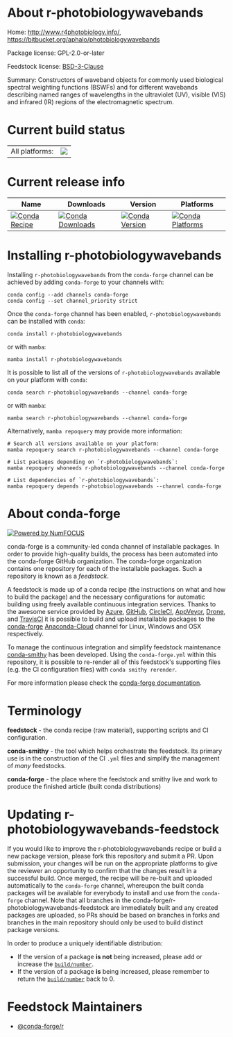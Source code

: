 About r-photobiologywavebands
=============================

Home: http://www.r4photobiology.info/, https://bitbucket.org/aphalo/photobiologywavebands

Package license: GPL-2.0-or-later

Feedstock license: [BSD-3-Clause](https://github.com/conda-forge/r-photobiologywavebands-feedstock/blob/main/LICENSE.txt)

Summary: Constructors of waveband objects for commonly used biological spectral weighting functions (BSWFs) and for different wavebands describing named ranges of wavelengths in the ultraviolet (UV), visible (VIS) and infrared (IR) regions of the electromagnetic spectrum.

Current build status
====================


<table><tr><td>All platforms:</td>
    <td>
      <a href="https://dev.azure.com/conda-forge/feedstock-builds/_build/latest?definitionId=1437&branchName=main">
        <img src="https://dev.azure.com/conda-forge/feedstock-builds/_apis/build/status/r-photobiologywavebands-feedstock?branchName=main">
      </a>
    </td>
  </tr>
</table>

Current release info
====================

| Name | Downloads | Version | Platforms |
| --- | --- | --- | --- |
| [![Conda Recipe](https://img.shields.io/badge/recipe-r--photobiologywavebands-green.svg)](https://anaconda.org/conda-forge/r-photobiologywavebands) | [![Conda Downloads](https://img.shields.io/conda/dn/conda-forge/r-photobiologywavebands.svg)](https://anaconda.org/conda-forge/r-photobiologywavebands) | [![Conda Version](https://img.shields.io/conda/vn/conda-forge/r-photobiologywavebands.svg)](https://anaconda.org/conda-forge/r-photobiologywavebands) | [![Conda Platforms](https://img.shields.io/conda/pn/conda-forge/r-photobiologywavebands.svg)](https://anaconda.org/conda-forge/r-photobiologywavebands) |

Installing r-photobiologywavebands
==================================

Installing `r-photobiologywavebands` from the `conda-forge` channel can be achieved by adding `conda-forge` to your channels with:

```
conda config --add channels conda-forge
conda config --set channel_priority strict
```

Once the `conda-forge` channel has been enabled, `r-photobiologywavebands` can be installed with `conda`:

```
conda install r-photobiologywavebands
```

or with `mamba`:

```
mamba install r-photobiologywavebands
```

It is possible to list all of the versions of `r-photobiologywavebands` available on your platform with `conda`:

```
conda search r-photobiologywavebands --channel conda-forge
```

or with `mamba`:

```
mamba search r-photobiologywavebands --channel conda-forge
```

Alternatively, `mamba repoquery` may provide more information:

```
# Search all versions available on your platform:
mamba repoquery search r-photobiologywavebands --channel conda-forge

# List packages depending on `r-photobiologywavebands`:
mamba repoquery whoneeds r-photobiologywavebands --channel conda-forge

# List dependencies of `r-photobiologywavebands`:
mamba repoquery depends r-photobiologywavebands --channel conda-forge
```


About conda-forge
=================

[![Powered by
NumFOCUS](https://img.shields.io/badge/powered%20by-NumFOCUS-orange.svg?style=flat&colorA=E1523D&colorB=007D8A)](https://numfocus.org)

conda-forge is a community-led conda channel of installable packages.
In order to provide high-quality builds, the process has been automated into the
conda-forge GitHub organization. The conda-forge organization contains one repository
for each of the installable packages. Such a repository is known as a *feedstock*.

A feedstock is made up of a conda recipe (the instructions on what and how to build
the package) and the necessary configurations for automatic building using freely
available continuous integration services. Thanks to the awesome service provided by
[Azure](https://azure.microsoft.com/en-us/services/devops/), [GitHub](https://github.com/),
[CircleCI](https://circleci.com/), [AppVeyor](https://www.appveyor.com/),
[Drone](https://cloud.drone.io/welcome), and [TravisCI](https://travis-ci.com/)
it is possible to build and upload installable packages to the
[conda-forge](https://anaconda.org/conda-forge) [Anaconda-Cloud](https://anaconda.org/)
channel for Linux, Windows and OSX respectively.

To manage the continuous integration and simplify feedstock maintenance
[conda-smithy](https://github.com/conda-forge/conda-smithy) has been developed.
Using the ``conda-forge.yml`` within this repository, it is possible to re-render all of
this feedstock's supporting files (e.g. the CI configuration files) with ``conda smithy rerender``.

For more information please check the [conda-forge documentation](https://conda-forge.org/docs/).

Terminology
===========

**feedstock** - the conda recipe (raw material), supporting scripts and CI configuration.

**conda-smithy** - the tool which helps orchestrate the feedstock.
                   Its primary use is in the construction of the CI ``.yml`` files
                   and simplify the management of *many* feedstocks.

**conda-forge** - the place where the feedstock and smithy live and work to
                  produce the finished article (built conda distributions)


Updating r-photobiologywavebands-feedstock
==========================================

If you would like to improve the r-photobiologywavebands recipe or build a new
package version, please fork this repository and submit a PR. Upon submission,
your changes will be run on the appropriate platforms to give the reviewer an
opportunity to confirm that the changes result in a successful build. Once
merged, the recipe will be re-built and uploaded automatically to the
`conda-forge` channel, whereupon the built conda packages will be available for
everybody to install and use from the `conda-forge` channel.
Note that all branches in the conda-forge/r-photobiologywavebands-feedstock are
immediately built and any created packages are uploaded, so PRs should be based
on branches in forks and branches in the main repository should only be used to
build distinct package versions.

In order to produce a uniquely identifiable distribution:
 * If the version of a package **is not** being increased, please add or increase
   the [``build/number``](https://docs.conda.io/projects/conda-build/en/latest/resources/define-metadata.html#build-number-and-string).
 * If the version of a package **is** being increased, please remember to return
   the [``build/number``](https://docs.conda.io/projects/conda-build/en/latest/resources/define-metadata.html#build-number-and-string)
   back to 0.

Feedstock Maintainers
=====================

* [@conda-forge/r](https://github.com/conda-forge/r/)

